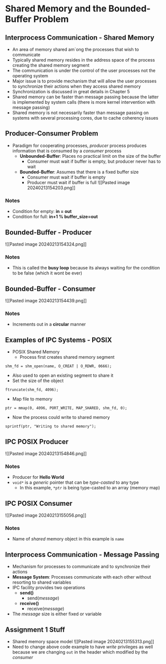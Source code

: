 # Shared Memory and the Bounded-Buffer Problem
## Interprocess Communication - Shared Memory
- An area of memory shared am`ong the processes that wish to communicate
- Typically shared memory resides in the address space of the process creating the shared memory segment
- The communication is under the control of the user processes not the operating system
- Major issue is to provide mechanism that will allow the user processes to synchronize their actions when they access shared memory
- Synchronization is discussed in great details in Chapter 5
- Shared memory can be faster than message passing because the latter is implemented by system calls (there is more kernel intervention with message passing)
- Shared memory is not necessarily faster than message passing on systems with several processing cores, due to cache coherency issues
## Producer-Consumer Problem
- Paradigm for cooperating processes, *producer* process produces information that is consumed by a *consumer* process
	- **Unbounded-Buffer**: Places no practical limit on the size of the buffer
		- Consumer must wait if buffer is empty, but producer never has to wait
	- **Bounded-Buffer**: Assumes that there is a fixed buffer size
		- Consumer must wait if buffer is empty
		- Producer must wait if buffer is full
![[Pasted image 20240213154203.png]]
### Notes
- Condition for empty: **in = out**
- Condition for full: **in+1 % buffer_size=out**

## Bounded-Buffer - Producer
![[Pasted image 20240213154324.png]]
### Notes
- This is called the **busy loop** because its always waiting for the condition to be false (which it wont be ever)

## Bounded-Buffer - Consumer
![[Pasted image 20240213154439.png]]
### Notes
- Increments out in a **circular** manner

## Examples of IPC Systems - POSIX
- POSIX Shared Memory
	- Process first creates shared memory segment
```
shm_fd = shm_open(name, O_CREAT | O_RDWR, 0666);
```
- Also used to open an existing segment to share it
- Set the size of the object
```
ftruncate(shm_fd, 4096);
```
- Map file to memory
```
ptr = mmap(0, 4096, PORT_WRITE, MAP_SHARED, shm_fd, 0);
```
- Now the process could write to shared memory
```
sprintf(ptr, "Writing to shared memory");
```

## IPC POSIX Producer
![[Pasted image 20240213154846.png]]

### Notes
- Producer for **Hello World**
- `void*` is a *generic* pointer that can be *type-casted* to any type
	- In this example, `*ptr` is being type-casted to an array (memory map)

## IPC POSIX Consumer
![[Pasted image 20240213155056.png]]
### Notes
- Name of *shared* memory object in this example is `name`

## Interprocess Communication - Message Passing
- Mechanism for processes to communicate and to synchronize their actions
- **Message System**: Processes communicate with each other without resorting to shared variables
- IPC facility provides two operations
	- **send()**
		- send(*message*)
	- **receive()**
		- receive(*message*)
- The *message* size is either fixed or variable

## Assignment 1 Stuff
- Shared memory space model
![[Pasted image 20240213155313.png]]
- Need to change above code example to have *write* privileges as well because we are changing `out` in the header which modified by the *consumer*
